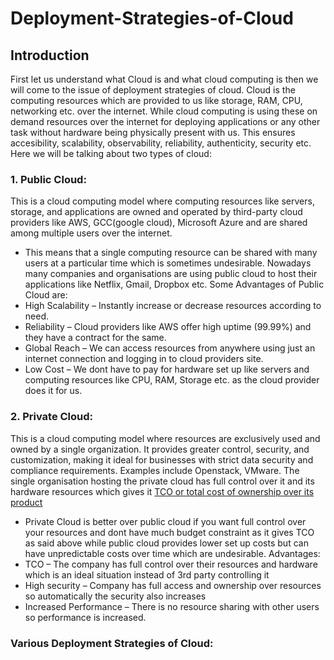 # Deployment-Strategies-of-Cloud
## Introduction
First let us understand what Cloud is and what cloud computing is then we will come to the issue of deployment strategies of cloud. Cloud is the computing resources which are provided to us like storage, RAM, CPU, networking etc. over the internet.
While cloud computing is using these on demand resources over the internet  for deploying applications or any other task without hardware being physically present with us. This ensures accesibility, scalability, observability, reliability, authenticity, security etc.
Here we will be talking about two types of cloud:
 ### 1. Public Cloud: 
This is a cloud computing model where computing resources like servers, storage, and applications are owned and operated by third-party cloud providers like AWS, GCC(google cloud), Microsoft Azure and are shared among multiple users over the internet.
- This means that a single computing resource can be shared with many users at a particular time which is sometimes undesirable. Nowadays many companies and organisations are using public cloud to host their applications like Netflix, Gmail, Dropbox etc.
Some Advantages of Public Cloud are:
- High Scalability – Instantly increase or decrease resources according to need.
- Reliability – Cloud providers like AWS offer high uptime (99.99%) and they have a contract for the same.
- Global Reach – We can access resources from anywhere using just an internet connection and logging in to cloud providers site.
- Low Cost – We dont have to pay for hardware set up like servers and computing resources like CPU, RAM, Storage etc. as the cloud provider does it for us. 
### 2. Private Cloud:
 This is a cloud computing model where resources are exclusively used and owned by a single organization. It provides greater control, security, and customization, making it ideal for businesses with strict data security and compliance requirements. Examples include Openstack, VMware.
The single organisation hosting the private cloud has full control over it and its hardware resources which gives it <ins> TCO or total cost of ownership over its product </ins>
- Private Cloud is better over public cloud if you want full control over your resources and dont have much budget constraint as it gives TCO as said above while public cloud provides lower set up costs but can have unpredictable costs over time which are undesirable.
Advantages:
- TCO – The company has full control over their resources and hardware which is an ideal situation instead of 3rd party controlling it
- High security – Company has full access and ownership over resources so automatically the security also increases
- Increased Performance – There is no resource sharing with other users so performance is increased.

### Various Deployment Strategies of Cloud:


